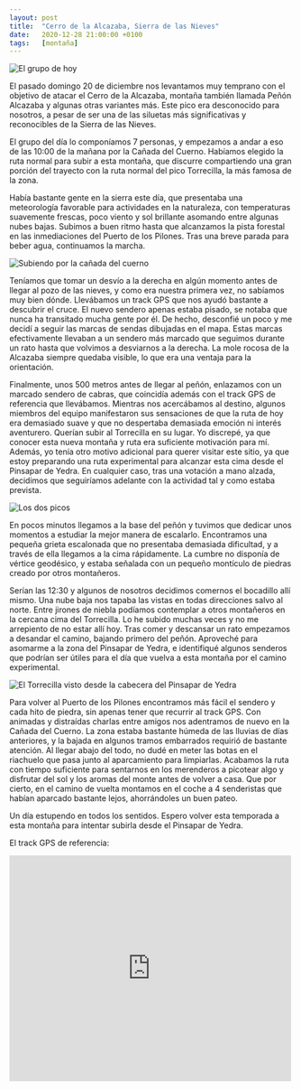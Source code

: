 ```yaml
---
layout: post
title:  "Cerro de la Alcazaba, Sierra de las Nieves"
date:   2020-12-28 21:00:00 +0100
tags:	[montaña]
---
```


![El grupo de hoy][grupo]

El pasado domingo 20 de diciembre nos levantamos muy temprano con el objetivo de atacar el Cerro de
la Alcazaba, montaña también llamada Peñón Alcazaba y algunas otras variantes más. Este pico era
desconocido para nosotros, a pesar de ser una de las siluetas más significativas y reconocibles de
la Sierra de las Nieves.

<!--more-->

El grupo del día lo componíamos 7 personas, y empezamos a andar a eso de las 10:00 de la mañana por
la Cañada del Cuerno. Habíamos elegido la ruta normal para subir a esta montaña, que discurre
compartiendo una gran porción del trayecto con la ruta normal del pico Torrecilla, la más famosa de
la zona.

Había bastante gente en la sierra este día, que presentaba una meteorología favorable para
actividades en la naturaleza, con temperaturas suavemente frescas, poco viento y sol brillante
asomando entre algunas nubes bajas. Subimos a buen ritmo hasta que alcanzamos la pista forestal en
las inmediaciones del Puerto de los Pilones. Tras una breve parada para beber agua, continuamos la
marcha.

![Subiendo por la cañada del cuerno][cuerno]

Teníamos que tomar un desvío a la derecha en algún momento antes de llegar al pozo de las nieves, y
como era nuestra primera vez, no sabíamos muy bien dónde. Llevábamos un track GPS que nos ayudó
bastante a descubrir el cruce. El nuevo sendero apenas estaba pisado, se notaba que nunca ha
transitado mucha gente por él. De hecho, desconfié un poco y me decidí a seguir las marcas de
sendas dibujadas en el mapa. Estas marcas efectivamente llevaban a un sendero más marcado que
seguimos durante un rato hasta que volvimos a desviarnos a la derecha. La mole rocosa de la
Alcazaba siempre quedaba visible, lo que era una ventaja para la orientación.

Finalmente, unos 500 metros antes de llegar al peñón, enlazamos con un marcado sendero de cabras,
que coincidía además con el track GPS de referencia que llevábamos. Mientras nos acercábamos al
destino, algunos miembros del equipo manifestaron sus sensaciones de que la ruta de hoy era
demasiado suave y que no despertaba demasiada emoción ni interés aventurero. Querían subir al
Torrecilla en su lugar. Yo discrepé, ya que conocer esta nueva montaña y ruta era suficiente
motivación para mí. Además, yo tenía otro motivo adicional para querer visitar este sitio, ya que
estoy preparando una ruta experimental para alcanzar esta cima desde el Pinsapar de Yedra. En
cualquier caso, tras una votación a mano alzada, decidimos que seguiríamos adelante con la
actividad tal y como estaba prevista.

![Los dos picos][picos]

En pocos minutos llegamos a la base del peñón y tuvimos que dedicar unos momentos a estudiar la
mejor manera de escalarlo. Encontramos una pequeña grieta escalonada que no presentaba demasiada
dificultad, y a través de ella llegamos a la cima rápidamente. La cumbre no disponía de vértice
geodésico, y estaba señalada con un pequeño montículo de piedras creado por otros montañeros.

Serían las 12:30 y algunos de nosotros decidimos comernos el bocadillo allí mismo. Una nube baja
nos tapaba las vistas en todas direcciones salvo al norte. Entre jirones de niebla podíamos
contemplar a otros montañeros en la cercana cima del Torrecilla. Lo he subido muchas veces y no me
arrepiento de no estar allí hoy. Tras comer y descansar un rato empezamos a desandar el camino,
bajando primero del peñón. Aproveché para asomarme a la zona del Pinsapar de Yedra, e identifiqué
algunos senderos que podrían ser útiles para el día que vuelva a esta montaña por el camino
experimental.

![El Torrecilla visto desde la cabecera del Pinsapar de Yedra][yedra]

Para volver al Puerto de los Pilones encontramos más fácil el sendero y cada hito de piedra, sin
apenas tener que recurrir al track GPS. Con animadas y distraídas charlas entre amigos nos
adentramos de nuevo en la Cañada del Cuerno. La zona estaba bastante húmeda de las lluvias de días
anteriores, y la bajada en algunos tramos embarrados requirió de bastante atención. Al llegar abajo
del todo, no dudé en meter las botas en el riachuelo que pasa junto al aparcamiento para
limpiarlas. Acabamos la ruta con tiempo suficiente para sentarnos en los merenderos a picotear algo
y disfrutar del sol y los aromas del monte antes de volver a casa. Que por cierto, en el camino de
vuelta montamos en el coche a 4 senderistas que habían aparcado bastante lejos, ahorrándoles un
buen pateo.


Un día estupendo en todos los sentidos. Espero volver esta temporada a esta montaña para intentar
subirla desde el Pinsapar de Yedra.

El track GPS de referencia:

<div class="iframeWikilocWrapper">
<iframe frameBorder="0" scrolling="no"
  src="https://es.wikiloc.com/wikiloc/spatialArtifacts.do?event=view&measures=on&title=on&near=on&images=off&maptype=H&id=22200527"
  width="500" height="400">
</iframe>
</div>

[cima]:		{{site.url}}/assets/20201228-cima.png
[picos]:	{{site.url}}/assets/20201228-dos-picos.png
[grupo]:	{{site.url}}/assets/20201228-grupo-cima.png
[cuerno]:	{{site.url}}/assets/20201228-grupo-cuerno.png
[yedra]:	{{site.url}}/assets/20201228-torrecilla-yedra.png

